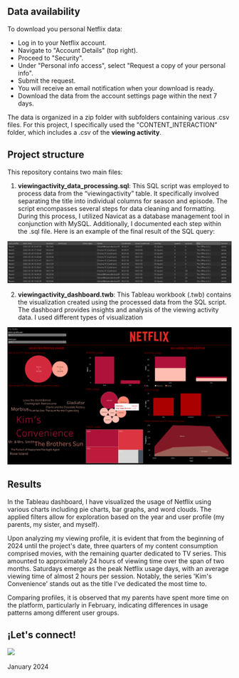 ## Data availability
To download you personal Netflix data: 

- Log in to your Netflix account.
- Navigate to "Account Details" (top right).
- Proceed to "Security".
- Under "Personal info access", select "Request a copy of your personal info".
- Submit the request.
- You will receive an email notification when your download is ready.
- Download the data from the account settings page within the next 7 days.

The data is organized in a zip folder with subfolders containing various .csv files. For this project, I specifically used the "CONTENT_INTERACTION" folder, which includes a .csv of the **viewing activity**.

## Project structure
This repository contains two main files:

1. **viewingactivity_data_processing.sql**: This SQL script was employed to process data from the “viewingactivity” table. It specifically involved separating the title into individual columns for season and episode. The script encompasses several steps for data cleaning and formatting. During this process, I utilized Navicat as a database management tool in conjunction with MySQL. Additionally, I documented each step within the .sql file. Here is an example of the final result of the SQL query:

![](images/table-noemi.png)


2. **viewingactivity_dashboard.twb**: This Tableau workbook (.twb) contains the visualization created using the processed data from the SQL script. The dashboard provides insights and analysis of the viewing activity data. I used different types of visualization

![](images/dashboard-noemi.png)

## Results

In the Tableau dashboard, I have visualized the usage of Netflix using various charts including pie charts, bar graphs, and word clouds. The applied filters allow for exploration based on the year and user profile (my parents, my sister, and myself).

Upon analyzing my viewing profile, it is evident that from the beginning of 2024 until the project's date, three quarters of my content consumption comprised movies, with the remaining quarter dedicated to TV series. This amounted to approximately 24 hours of viewing time over the span of two months. Saturdays emerge as the peak Netflix usage days, with an average viewing time of almost 2 hours per session. Notably, the series 'Kim's Convenience' stands out as the title I've dedicated the most time to.

Comparing profiles, it is observed that my parents have spent more time on the platform, particularly in February, indicating differences in usage patterns among different user groups.

## ¡Let's connect! 
[![](https://img.shields.io/badge/LinkedIn-0077B5?style=for-the-badge&logo=linkedin&logoColor=white)](www.linkedin.com/in/noemigonzalezlois)

January 2024
